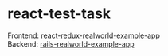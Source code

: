 # react-test-task
Frontend: [react-redux-realworld-example-app](https://github.com/gothinkster/react-redux-realworld-example-app)  
Backend: [rails-realworld-example-app](https://github.com/gothinkster/rails-realworld-example-app)
